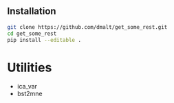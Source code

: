 ## Installation

```bash
git clone https://github.com/dmalt/get_some_rest.git
cd get_some_rest
pip install --editable .
```

# Utilities

* ica_var
* bst2mne

